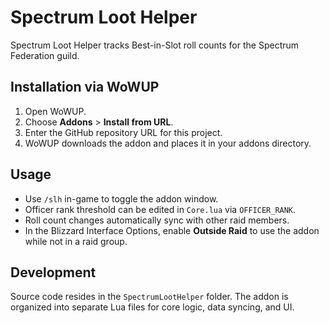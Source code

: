 # Spectrum Loot Helper

Spectrum Loot Helper tracks Best-in-Slot roll counts for the Spectrum Federation guild.

## Installation via WoWUP

1. Open WoWUP.
2. Choose **Addons** > **Install from URL**.
3. Enter the GitHub repository URL for this project.
4. WoWUP downloads the addon and places it in your addons directory.

## Usage

- Use `/slh` in-game to toggle the addon window.
- Officer rank threshold can be edited in `Core.lua` via `OFFICER_RANK`.
- Roll count changes automatically sync with other raid members.
- In the Blizzard Interface Options, enable **Outside Raid** to use the addon while not in a raid group.

## Development

Source code resides in the `SpectrumLootHelper` folder. The addon is organized into
separate Lua files for core logic, data syncing, and UI.
